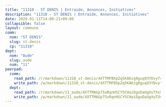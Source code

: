 ```yaml
---
title: "11310 - ST DENIS | Entraide, Annonces, Initiatives"
description: "11310 - ST DENIS | Entraide, Annonces, Initiatives"
date: 2020-01-11T14:09:21+09:00
collapsible: false
layout: commune
comm:
  nom: "ST DENIS"
  slug: st-denis
  cp: "11310"
dept:
  nom: "Aude"
  slug: aude
  num: "11"
peerpad:
  comm:
    read_path: /r/markdown/11310_st-denis/4XTTMFBXpZq5KAKzg8guq93YDvyf49KC5Ri23TweqXACB99gY
    write_path: /w/markdown/11310_st-denis/4XTTMFBXpZq5KAKzg8guq93YDvyf49KC5Ri23TweqXACB99gY-K3TgU1D7oNsoAaS6JW1jGfFscdTNDDB1LGcPUgXkZV9ARFxz1XDjrJHfNg1bw5FWGMs7QRdXr81KJt254CFUWU8kF9A79AMgR8RUhJC7mJBijCUKY9UrjqAxkzJY5kBpkdtkGdtG
  dept:
    read_path: /r/markdown/11_aude/4XTTMAGp75xRqnHSCY5CHaiDgxDaUgXuTXvSZDHnY1JdjJiUk
    write_path: /w/markdown/11_aude/4XTTMAGp75xRqnHSCY5CHaiDgxDaUgXuTXvSZDHnY1JdjJiUk-K3TgUenjCPDfs1W21bst2JvrPDW324QBfMvPid11puzXxXGQEeNw9p4QtfnUhSn4LYSwR6UDBQmdr3wFq2CDRGqNz2QynSm58zgCpz2PKP6Y24UTpxW22MudfeZ339ZPKnHm6XTr
---
```


